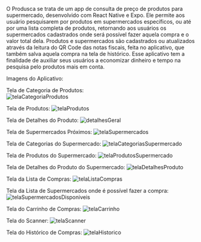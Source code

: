 O Produsca se trata de um app de consulta de preço de produtos para supermercado, desenvolvido com React Native e Expo. 
Ele permite aos usuário pesquisarem por produtos em supermercados específicos, ou até por uma lista completa de produtos, retornando aos usuários os supermercados 
cadastrados onde será possível fazer aquela compra e o valor total dela. 
Produtos e supermercados são cadastrados ou atualizados através da leitura do QR Code das notas fiscais, feita no aplicativo, que também salva aquela compra 
na tela de histórico. Esse aplicativo tem a finalidade de auxiliar seus usuários a economizar dinheiro e tempo na pesquisa pelo produtos mais em conta.

Imagens do Aplicativo:

Tela de Categoria de Produtos:                                                                                          
![telaCategoriaProdutos](https://github.com/ThiagoCSgit/Produsca/assets/57235729/106ce42c-75bb-472f-a475-6d6c91bb3da4)

Tela de Produtos:
![telaProdutos](https://github.com/ThiagoCSgit/Produsca/assets/57235729/2fc85e83-0009-4e39-ae9f-019cdd3aee8a)

Tela de Detalhes do Produto: 
![detalhesGeral](https://github.com/ThiagoCSgit/Produsca/assets/57235729/fa39710f-8deb-422c-b2e5-f3d81d9c809a)

Tela de Supermercados Próximos:
![telaSupermercados](https://github.com/ThiagoCSgit/Produsca/assets/57235729/ba957948-4672-48b4-aa0a-514d403454c9)

Tela de Categorias do Supermercado:
![telaCategoriasSupermercado](https://github.com/ThiagoCSgit/Produsca/assets/57235729/58f4e6f2-cec1-41f9-9b22-24517bb6e80a)

Tela de Produtos do Supermercado:
![telaProdutosSupermercado](https://github.com/ThiagoCSgit/Produsca/assets/57235729/505d0db3-6482-4e90-a703-0ca28a37064a)

Tela de Detalhes do Produto do Supermercado:
![telaDetalhesProduto](https://github.com/ThiagoCSgit/Produsca/assets/57235729/b8184353-7fa5-496e-818a-ca151f1acad8)

Tela da Lista de Compras:
![telaListaCompras](https://github.com/ThiagoCSgit/Produsca/assets/57235729/a92dd70b-855e-4406-8a48-6271bc8774f0)

Tela da Lista de Supermercados onde é possível fazer a compra:
![telaSupermercadosDisponiveis](https://github.com/ThiagoCSgit/Produsca/assets/57235729/7663d312-333c-4b51-b936-158c86a0291d)

Tela do Carrinho de Compras:
![telaCarrinho](https://github.com/ThiagoCSgit/Produsca/assets/57235729/6f0d4c16-a498-4601-a49c-49d60c3a3ce8)

Tela do Scanner:
![telaScanner](https://github.com/ThiagoCSgit/Produsca/assets/57235729/c60063c4-dd87-4314-bd74-ff4c2ad1a2d4)

Tela do Histórico de Compras:
![telaHistorico](https://github.com/ThiagoCSgit/Produsca/assets/57235729/209e4e93-5490-4807-9e20-35e8647fd968)
